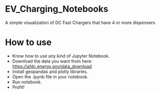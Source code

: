 # EV_Charging_Notebooks
A simple visualization of DC Fast Chargers that have 4 or more dispensers

# How to use
* Know how to use any kind of Jupyter Notebook.
* Download the data you want from here: https://afdc.energy.gov/data_download
* Install geopandas and plotly libraries.
* Open the .ipynb file in your notebook.
* Run notebook.
* Profit!



